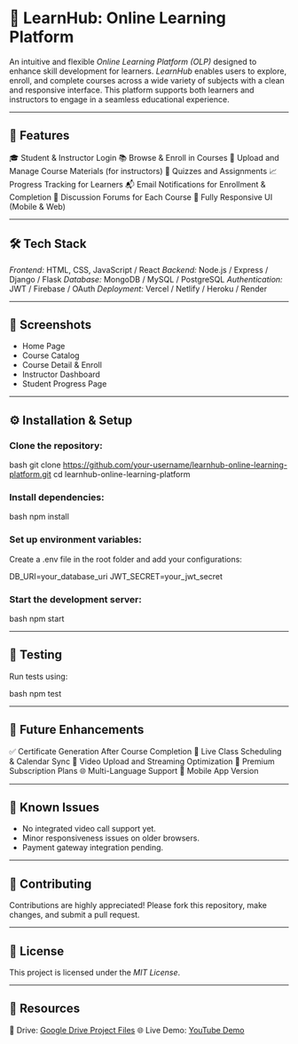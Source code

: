 # 📘 LearnHub: Online Learning Platform

An intuitive and flexible *Online Learning Platform (OLP)* designed to enhance skill development for learners. *LearnHub* enables users to explore, enroll, and complete courses across a wide variety of subjects with a clean and responsive interface. This platform supports both learners and instructors to engage in a seamless educational experience.

---

## 🚀 Features

🎓 Student & Instructor Login
📚 Browse & Enroll in Courses
📄 Upload and Manage Course Materials (for instructors)
📝 Quizzes and Assignments
📈 Progress Tracking for Learners
📬 Email Notifications for Enrollment & Completion
💬 Discussion Forums for Each Course
📱 Fully Responsive UI (Mobile & Web)

---

## 🛠 Tech Stack

*Frontend:* HTML, CSS, JavaScript / React
*Backend:* Node.js / Express / Django / Flask
*Database:* MongoDB / MySQL / PostgreSQL
*Authentication:* JWT / Firebase / OAuth
*Deployment:* Vercel / Netlify / Heroku / Render

---

## 📸 Screenshots

* Home Page
* Course Catalog
* Course Detail & Enroll
* Instructor Dashboard
* Student Progress Page

---

## ⚙ Installation & Setup

### Clone the repository:

bash
git clone https://github.com/your-username/learnhub-online-learning-platform.git
cd learnhub-online-learning-platform


### Install dependencies:

bash
npm install


### Set up environment variables:

Create a .env file in the root folder and add your configurations:


DB_URI=your_database_uri
JWT_SECRET=your_jwt_secret


### Start the development server:

bash
npm start


---

## 🧪 Testing

Run tests using:

bash
npm test


---

## 📌 Future Enhancements

✅ Certificate Generation After Course Completion
📆 Live Class Scheduling & Calendar Sync
🎥 Video Upload and Streaming Optimization
🛒 Premium Subscription Plans
🌐 Multi-Language Support
📱 Mobile App Version

---

## 🐞 Known Issues

* No integrated video call support yet.
* Minor responsiveness issues on older browsers.
* Payment gateway integration pending.

---

## 🤝 Contributing

Contributions are highly appreciated!
Please fork this repository, make changes, and submit a pull request.

---

## 📄 License

This project is licensed under the *MIT License*.

---

## 🔗 Resources

📁 Drive: [Google Drive Project Files](https://drive.google.com/drive/folders/your-drive-link)
🌐 Live Demo: [YouTube Demo](https://youtu.be/your-demo-link)
